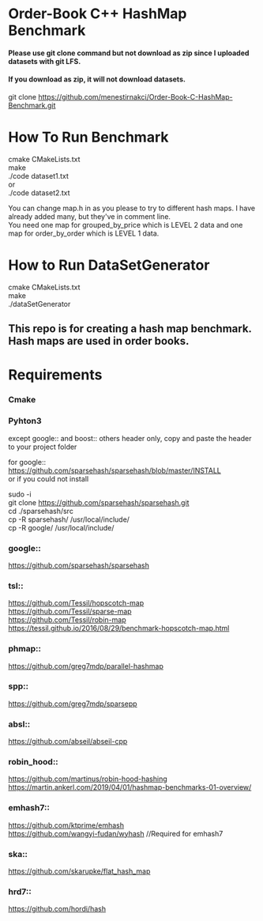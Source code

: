 # Order-Book C++ HashMap Benchmark

#### Please use git clone command but not download as zip since I uploaded datasets with git LFS. 
#### If you download as zip, it will not download datasets.
git clone https://github.com/menestirnakci/Order-Book-C-HashMap-Benchmark.git 

# How To Run Benchmark

cmake CMakeLists.txt \
make \
./code dataset1.txt \
or \
./code dataset2.txt 

You can change map.h in as you please to try to different hash maps. I have already added many, but they've in comment line. \
You need one map for grouped_by_price which is LEVEL 2 data and one map for order_by_order which is LEVEL 1 data.

# How to Run DataSetGenerator 

cmake CMakeLists.txt \
make \
./dataSetGenerator


## This repo is for creating a hash map benchmark. Hash maps are used in order books. 

# Requirements

### Cmake
### Pyhton3

except google:: and boost:: others header only, copy and paste the header to your project folder

for google:: \
https://github.com/sparsehash/sparsehash/blob/master/INSTALL \
or if you could not install 

sudo -i \
git clone https://github.com/sparsehash/sparsehash.git \
cd  ./sparsehash/src \
cp -R sparsehash/ /usr/local/include/ \
cp -R google/ /usr/local/include/

### google::
https://github.com/sparsehash/sparsehash

### tsl::
https://github.com/Tessil/hopscotch-map \
https://github.com/Tessil/sparse-map \
https://github.com/Tessil/robin-map \
https://tessil.github.io/2016/08/29/benchmark-hopscotch-map.html

### phmap::
https://github.com/greg7mdp/parallel-hashmap

### spp::
https://github.com/greg7mdp/sparsepp

### absl::
https://github.com/abseil/abseil-cpp

### robin_hood::
https://github.com/martinus/robin-hood-hashing \
https://martin.ankerl.com/2019/04/01/hashmap-benchmarks-01-overview/

### emhash7::
https://github.com/ktprime/emhash \
https://github.com/wangyi-fudan/wyhash     //Required for emhash7

### ska::
https://github.com/skarupke/flat_hash_map

### hrd7::	
https://github.com/hordi/hash    
